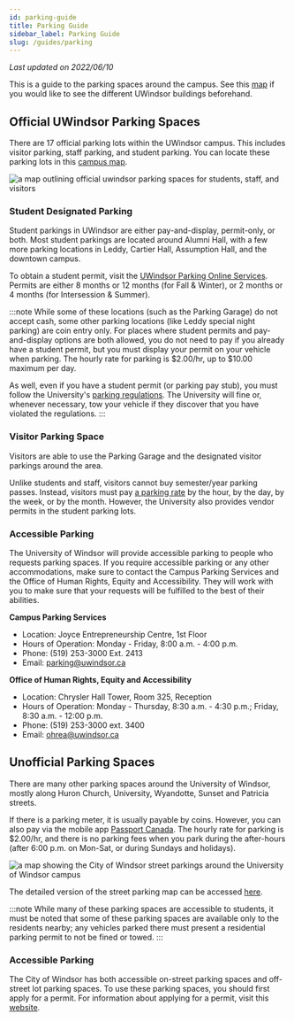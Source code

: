 ```yaml
---
id: parking-guide
title: Parking Guide
sidebar_label: Parking Guide
slug: /guides/parking
---
```


_Last updated on 2022/06/10_

This is a guide to the parking spaces around the campus. See this [map](https://maps.mapsted.com/uwindsor) if you would like to see the different UWindsor buildings beforehand.

## Official UWindsor Parking Spaces

There are 17 official parking lots within the UWindsor campus. This includes visitor parking, staff parking, and student parking. You can locate these parking lots in this [campus map](https://web2.uwindsor.ca/pac/campusmap/index.php).

![a map outlining official uwindsor parking spaces for students, staff, and visitors](../../static/img/student-parking.png)

### Student Designated Parking

Student parkings in UWindsor are either pay-and-display, permit-only, or both. Most student parkings are located around Alumni Hall, with a few more parking locations in Leddy, Cartier Hall, Assumption Hall, and the downtown campus.

To obtain a student permit, visit the [UWindsor Parking Online Services](https://parkingonline.uwindsor.ca/). Permits are either 8 months or 12 months (for Fall & Winter), or 2 months or 4 months (for Intersession & Summer).

:::note
While some of these locations (such as the Parking Garage) do not accept cash, some other parking locations (like Leddy special night parking) are coin entry only. For places where student permits and pay-and-display options are both allowed, you do not need to pay if you already have a student permit, but you must display your permit on your vehicle when parking. The hourly rate for parking is $2.00/hr, up to $10.00 maximum per day.

As well, even if you have a student permit (or parking pay stub), you must follow the University's [parking regulations](https://www.uwindsor.ca/parking-services/306/parking-traffic-regulations). The University will fine or, whenever necessary, tow your vehicle if they discover that you have violated the regulations.
:::

### Visitor Parking Space

Visitors are able to use the Parking Garage and the designated visitor parkings around the area.

Unlike students and staff, visitors cannot buy semester/year parking passes. Instead, visitors must pay [a parking rate](https://www.uwindsor.ca/parking-services/299/visitor-parking) by the hour, by the day, by the week, or by the month. However, the University also provides vendor permits in the student parking lots.

### Accessible Parking

The University of Windsor will provide accessible parking to people who requests parking spaces. If you require accessible parking or any other accommodations, make sure to contact the Campus Parking Services and the Office of Human Rights, Equity and Accessibility. They will work with you to make sure that your requests will be fulfilled to the best of their abilities.

**Campus Parking Services**

- Location: Joyce Entrepreneurship Centre, 1st Floor
- Hours of Operation: Monday - Friday, 8:00 a.m. - 4:00 p.m.
- Phone: (519) 253-3000 Ext. 2413
- Email: parking@uwindsor.ca

**Office of Human Rights, Equity and Accessibility**

- Location: Chrysler Hall Tower, Room 325, Reception
- Hours of Operation: Monday - Thursday, 8:30 a.m. - 4:30 p.m.; Friday, 8:30 a.m. - 12:00 p.m.
- Phone: (519) 253-3000 ext. 3400
- Email: ohrea@uwindsor.ca

## Unofficial Parking Spaces

There are many other parking spaces around the University of Windsor, mostly along Huron Church, University, Wyandotte, Sunset and Patricia streets.

If there is a parking meter, it is usually payable by coins. However, you can also pay via the mobile app [Passport Canada](https://www.citywindsor.ca/residents/Traffic-And-Parking/On-off-Street-Parking/Pages/parking-app.aspx). The hourly rate for parking is $2.00/hr, and there is no parking fees when you park during the after-hours (after 6:00 p.m. on Mon-Sat, or during Sundays and holidays).

![a map showing the City of Windsor street parkings around the University of Windsor campus](../../static/img/street-parking.png)

The detailed version of the street parking map can be accessed [here](https://www.google.com/maps/d/viewer?mid=1-SScqZS53iq7eRSQ2jncF02icAc&hl=en_US&ll=42.30796490807155%2C-83.06161896191514&z=15).

:::note
While many of these parking spaces are accessible to students, it must be noted that some of these parking spaces are available only to the residents nearby; any vehicles parked there must present a residential parking permit to not be fined or towed.
:::

### Accessible Parking

The City of Windsor has both accessible on-street parking spaces and off-street lot parking spaces. To use these parking spaces, you should first apply for a permit. For information about applying for a permit, visit this [website](https://www.citywindsor.ca/residents/Traffic-And-Parking/On-off-Street-Parking/Pages/Accessible-Parking.aspx).
